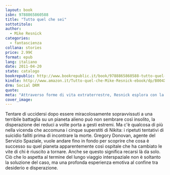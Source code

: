 ```yaml
---
layout: book
isbn: 9788865860588
title: "Tutto quel che sei"
sottotitolo:
author:
  - Mike Resnick 
categories:
  - fantascienza
collana: stories
price: 2.99€
format: epub
lang: italiano
date: 2011-04-20
state: catalogo
bookrepublic: http://www.bookrepublic.it/book/9788865860588-tutto-quel-che-sei/
kindle: http://www.amazon.it/Tutto-quel-che-Mike-Resnick-ebook/dp/B004X6UGRY/
drm: Social DRM
quote:
meta: "Attraverso forme di vita extraterrestre, Resnick esplora con la consueta maestria gli strati più profondi delle emozioni umane."
cover_image:
---
```

Tentare di uccidersi dopo essere miracolosamente sopravvissuti a una terribile battaglia su un pianeta alieno può non sembrare così insolito, la disperazione dei reduci a volte porta a gesti estremi. Ma c'è qualcosa di più nella vicenda che accomuna i cinque superstiti di Nikita: i ripetuti tentativi di suicidio falliti prima di incontrare la morte. Gregory Donovan, agente del Servizio Spaziale, vuole andare fino in fondo per scoprire che cosa è successo su quel pianeta apparentemente così ospitale che ha cambiato le vite di chi è riuscito a tornare. Anche se questo significa recarsi là da solo. Ciò che lo aspetta al termine del lungo viaggio interspaziale non è soltanto la soluzione del caso, ma una profonda esperienza emotiva al confine tra desiderio e disperazione.
